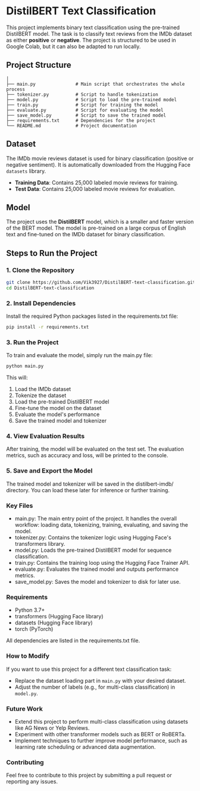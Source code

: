 # DistilBERT Text Classification

This project implements binary text classification using the pre-trained DistilBERT model. The task is to classify text reviews from the IMDb dataset as either **positive** or **negative**. The project is structured to be used in Google Colab, but it can also be adapted to run locally.

## Project Structure

``` DistilBERT-text-classification/
│
├── main.py               # Main script that orchestrates the whole process
├── tokenizer.py          # Script to handle tokenization
├── model.py              # Script to load the pre-trained model
├── train.py              # Script for training the model
├── evaluate.py           # Script for evaluating the model
├── save_model.py         # Script to save the trained model
├── requirements.txt      # Dependencies for the project
└── README.md             # Project documentation
```


## Dataset

The IMDb movie reviews dataset is used for binary classification (positive or negative sentiment). It is automatically downloaded from the Hugging Face `datasets` library.

- **Training Data**: Contains 25,000 labeled movie reviews for training.
- **Test Data**: Contains 25,000 labeled movie reviews for evaluation.

## Model

The project uses the **DistilBERT** model, which is a smaller and faster version of the BERT model. The model is pre-trained on a large corpus of English text and fine-tuned on the IMDb dataset for binary classification.

## Steps to Run the Project

### 1. Clone the Repository

```bash
git clone https://github.com/Vik3927/DistilBERT-text-classification.git
cd DistilBERT-text-classification 
```

### 2. Install Dependencies
Install the required Python packages listed in the requirements.txt file:

``` bash
pip install -r requirements.txt
```

### 3. Run the Project
To train and evaluate the model, simply run the main.py file:

```bash
python main.py
```

This will:

1. Load the IMDb dataset
2. Tokenize the dataset
3. Load the pre-trained DistilBERT model
4. Fine-tune the model on the dataset
5. Evaluate the model's performance
6. Save the trained model and tokenizer


### 4. View Evaluation Results
After training, the model will be evaluated on the test set. The evaluation metrics, such as accuracy and loss, will be printed to the console.

### 5. Save and Export the Model
The trained model and tokenizer will be saved in the distilbert-imdb/ directory. You can load these later for inference or further training.

### Key Files
* main.py: The main entry point of the project. It handles the overall workflow: loading data, tokenizing, training, evaluating, and saving the model.
* tokenizer.py: Contains the tokenizer logic using Hugging Face's transformers library.
* model.py: Loads the pre-trained DistilBERT model for sequence classification.
* train.py: Contains the training loop using the Hugging Face Trainer API.
* evaluate.py: Evaluates the trained model and outputs performance metrics.
* save_model.py: Saves the model and tokenizer to disk for later use.

### Requirements
* Python 3.7+
* transformers (Hugging Face library)
* datasets (Hugging Face library)
* torch (PyTorch)

All dependencies are listed in the requirements.txt file.

### How to Modify
If you want to use this project for a different text classification task:

* Replace the dataset loading part in `main.py` with your desired dataset.
* Adjust the number of labels (e.g., for multi-class classification) in `model.py`.

### Future Work
* Extend this project to perform multi-class classification using datasets like AG News or Yelp Reviews.
* Experiment with other transformer models such as BERT or RoBERTa.
* Implement techniques to further improve model performance, such as learning rate scheduling or advanced data augmentation.

### Contributing
Feel free to contribute to this project by submitting a pull request or reporting any issues.